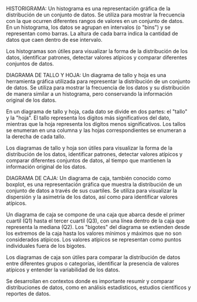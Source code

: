 HISTORIGRAMA: Un histograma es una representación gráfica de la distribución de un conjunto de datos.
Se utiliza para mostrar la frecuencia con la que ocurren diferentes rangos de valores en un conjunto de datos.
En un histograma, los datos se agrupan en intervalos (o "bins") y se representan como barras.
La altura de cada barra indica la cantidad de datos que caen dentro de ese intervalo.

Los histogramas son útiles para visualizar la forma de la distribución de los datos, identificar patrones,
detectar valores atípicos y comparar diferentes conjuntos de datos.



DIAGRAMA DE TALLO Y HOJA: Un diagrama de tallo y hoja es una herramienta gráfica utilizada para representar la distribución de un conjunto de datos.
Se utiliza para mostrar la frecuencia de los datos y su distribución de manera similar a un histograma, pero conservando la información original de los datos.

En un diagrama de tallo y hoja, cada dato se divide en dos partes: el "tallo" y la "hoja".
El tallo representa los dígitos más significativos del dato, mientras que la hoja representa los dígitos menos significativos.
Los tallos se enumeran en una columna y las hojas correspondientes se enumeran a la derecha de cada tallo.

Los diagramas de tallo y hoja son útiles para visualizar la forma de la distribución de los datos, identificar patrones,
detectar valores atípicos y comparar diferentes conjuntos de datos, al tiempo que mantienen la información original de los datos.



DIAGRAMA DE CAJA: Un diagrama de caja, también conocido como boxplot, es una representación gráfica que muestra la distribución de un conjunto de datos a través de sus cuartiles.
Se utiliza para visualizar la dispersión y la asimetría de los datos, así como para identificar valores atípicos.

Un diagrama de caja se compone de una caja que abarca desde el primer cuartil (Q1) hasta el tercer cuartil (Q3), con una línea dentro de la caja que representa la mediana (Q2).
Los "bigotes" del diagrama se extienden desde los extremos de la caja hasta los valores mínimos y máximos que no son considerados atípicos.
Los valores atípicos se representan como puntos individuales fuera de los bigotes.

Los diagramas de caja son útiles para comparar la distribución de datos entre diferentes grupos o categorías, identificar la presencia de valores atípicos y entender la variabilidad de los datos.

Se desarrollan en contextos donde es importante resumir y comparar distribuciones de datos, como en análisis estadísticos, estudios científicos y reportes de datos.